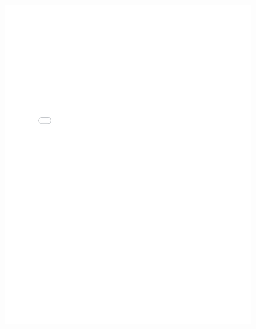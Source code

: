 <embed
    src="KristineZheng.pdf"
    type="application/pdf"
    frameBorder="1"
    height="842 px" width="650 px">